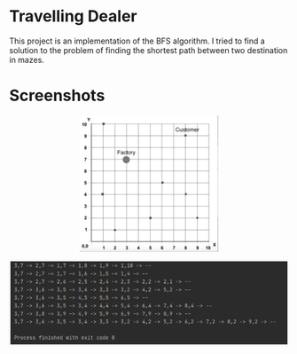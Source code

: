 # Travelling Dealer

This project is an implementation of the BFS algorithm. I tried to find a solution to the problem of finding the shortest path between two destination in mazes.

# Screenshots

<p align="middle">
  <img width="250" src="https://raw.githubusercontent.com/iebayirli/Travelling-Dealer/master/screenshots/11.png">
</p>
<p align="middle">
  <img width="500" src="https://raw.githubusercontent.com/iebayirli/Travelling-Dealer/master/screenshots/12.PNG">
</p>
